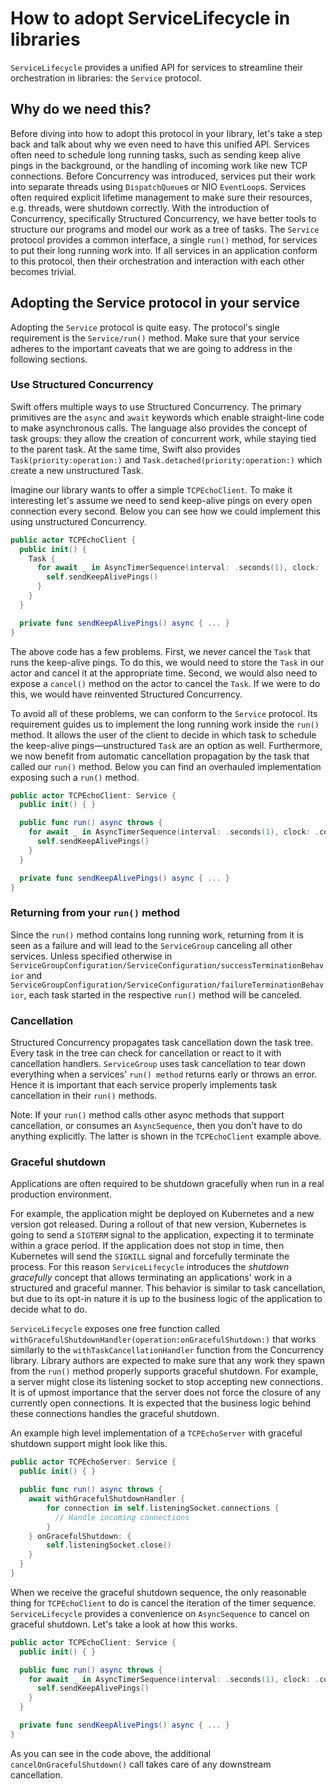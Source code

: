 # How to adopt ServiceLifecycle in libraries

``ServiceLifecycle`` provides a unified API for services to streamline their
orchestration in libraries: the ``Service`` protocol.

## Why do we need this?

Before diving into how to adopt this protocol in your library, let's take a step
back and talk about why we even need to have this unified API. Services often
need to schedule long running tasks, such as sending keep alive pings in the
background, or the handling of incoming work like new TCP connections. Before
Concurrency was introduced, services put their work into separate threads using
`DispatchQueue`s or NIO `EventLoop`s. Services often required explicit lifetime
management to make sure their resources, e.g. threads, were shutdown correctly.
With the introduction of Concurrency, specifically Structured Concurrency, we
have better tools to structure our programs and model our work as a tree of
tasks. The ``Service`` protocol provides a common interface, a single `run()`
method, for services to put their long running work into. If all services in an
application conform to this protocol, then their orchestration and interaction
with each other becomes trivial.

## Adopting the Service protocol in your service

Adopting the ``Service`` protocol is quite easy. The protocol's single
requirement is the ``Service/run()`` method. Make sure that your service adheres
to the important caveats that we are going to address in the following sections.

### Use Structured Concurrency

Swift offers multiple ways to use Structured Concurrency. The primary primitives
are the `async` and `await` keywords which enable straight-line code to make
asynchronous calls. The language also provides the concept of task groups: they
allow the creation of concurrent work, while staying tied to the parent task. At
the same time, Swift also provides `Task(priority:operation:)` and
`Task.detached(priority:operation:)` which create a new unstructured Task.

Imagine our library wants to offer a simple `TCPEchoClient`. To make it
interesting let's assume we need to send keep-alive pings on every open
connection every second. Below you can see how we could implement this using
unstructured Concurrency.

```swift
public actor TCPEchoClient {
  public init() {
    Task {
      for await _ in AsyncTimerSequence(interval: .seconds(1), clock: .continuous) {
        self.sendKeepAlivePings()
      }
    }
  }

  private func sendKeepAlivePings() async { ... }
}
```

The above code has a few problems. First, we never cancel the `Task` that runs
the keep-alive pings. To do this, we would need to store the `Task` in our actor
and cancel it at the appropriate time. Second, we would also need to expose a
`cancel()` method on the actor to cancel the `Task`. If we were to do this, we
would have reinvented Structured Concurrency.

To avoid all of these problems, we can conform to the ``Service`` protocol. Its
requirement guides us to implement the long running work inside the `run()`
method. It allows the user of the client to decide in which task to schedule the
keep-alive pings—unstructured `Task` are an option as well. Furthermore, we now
benefit from automatic cancellation propagation by the task that called our
`run()` method. Below you can find an overhauled implementation exposing such a
`run()` method.

```swift
public actor TCPEchoClient: Service {
  public init() { }

  public func run() async throws {
    for await _ in AsyncTimerSequence(interval: .seconds(1), clock: .continuous) {
      self.sendKeepAlivePings()
    }
  }

  private func sendKeepAlivePings() async { ... }
}
```

### Returning from your `run()` method

Since the `run()` method contains long running work, returning from it is seen
as a failure and will lead to the ``ServiceGroup`` canceling all other services.
Unless specified otherwise in
``ServiceGroupConfiguration/ServiceConfiguration/successTerminationBehavior``
and
``ServiceGroupConfiguration/ServiceConfiguration/failureTerminationBehavior``,
each task started in the respective `run()` method will be canceled.

### Cancellation

Structured Concurrency propagates task cancellation down the task tree. Every
task in the tree can check for cancellation or react to it with cancellation
handlers. ``ServiceGroup`` uses task cancellation to tear down everything when a
services' `run() method` returns early or throws an error. Hence it is important
that each service properly implements task cancellation in their `run()`
methods.

Note: If your `run()` method calls other async methods that support
cancellation, or consumes an `AsyncSequence`, then you don't have to do anything
explicitly. The latter is shown in the `TCPEchoClient` example above.

### Graceful shutdown

Applications are often required to be shutdown gracefully when run in a real
production environment.

For example, the application might be deployed on Kubernetes and a new version
got released. During a rollout of that new version, Kubernetes is going to send
a `SIGTERM` signal to the application, expecting it to terminate within a grace
period. If the application does not stop in time, then Kubernetes will send the
`SIGKILL` signal and forcefully terminate the process. For this reason
``ServiceLifecycle`` introduces the _shutdown gracefully_ concept that allows
terminating an applications' work in a structured and graceful manner. This
behavior is similar to task cancellation, but due to its opt-in nature it is up
to the business logic of the application to decide what to do.

``ServiceLifecycle`` exposes one free function called
``withGracefulShutdownHandler(operation:onGracefulShutdown:)`` that works
similarly to the `withTaskCancellationHandler` function from the Concurrency
library. Library authors are expected to make sure that any work they spawn from
the `run()` method properly supports graceful shutdown. For example, a server
might close its listening socket to stop accepting new connections. It is of
upmost importance that the server does not force the closure of any currently
open connections. It is expected that the business logic behind these
connections handles the graceful shutdown.

An example high level implementation of a `TCPEchoServer` with graceful shutdown
support might look like this.

```swift
public actor TCPEchoServer: Service {
  public init() { }

  public func run() async throws {
    await withGracefulShutdownHandler {
        for connection in self.listeningSocket.connections {
          // Handle incoming connections
        }
    } onGracefulShutdown: {
        self.listeningSocket.close()
    }
  }
}
```

When we receive the graceful shutdown sequence, the only reasonable thing for
`TCPEchoClient` to do is cancel the iteration of the timer sequence.
``ServiceLifecycle`` provides a convenience on `AsyncSequence` to cancel on
graceful shutdown. Let's take a look at how this works.

```swift
public actor TCPEchoClient: Service {
  public init() { }

  public func run() async throws {
    for await _ in AsyncTimerSequence(interval: .seconds(1), clock: .continuous).cancelOnGracefulShutdown() {
      self.sendKeepAlivePings()
    }
  }

  private func sendKeepAlivePings() async { ... }
}
```

As you can see in the code above, the additional `cancelOnGracefulShutdown()`
call takes care of any downstream cancellation.

